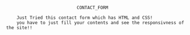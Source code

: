                                CONTACT_FORM
                               
        Just Tried this contact form which has HTML and CSS!
        you have to just fill your contents and see the responsivness of the site!!
